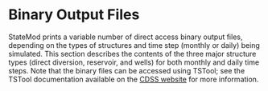 # Binary Output Files #

StateMod prints a variable number of direct access binary output files, depending on the types of structures and time step (monthly or daily) being simulated. 
This section describes the contents of the three major structure types (direct diversion, reservoir, and wells) for both monthly and daily time steps. Note that the 
binary files can be accessed using TSTool; see the TSTool documentation available on the [CDSS website](https://cdss.colorado.gov/) for more information. 

